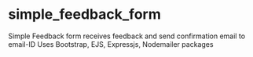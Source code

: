 # simple_feedback_form
Simple Feedback form receives feedback and send confirmation email to email-ID
Uses Bootstrap, EJS, Expressjs, Nodemailer packages
